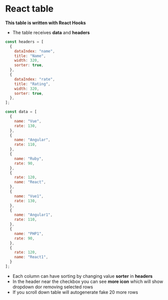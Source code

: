 # React table 
**This table is written with React Hooks**

- The table receives **data** and **headers**
```js
const headers = [
  {
    dataIndex: "name",
    title: "Name",
    width: 320,
    sorter: true,
  },
  {
    dataIndex: "rate",
    title: "Rating",
    width: 320,
    sorter: true,
  },
];

const data = [
  {
    name: "Vue",
    rate: 130,
  },
  {
    name: "Angular",
    rate: 110,
  },
  {
    name: "Ruby",
    rate: 90,
  },
  {
    rate: 120,
    name: "React",
  },
  {
    name: "Vue1",
    rate: 130,
  },
  {
    name: "Angular1",
    rate: 110,
  },
  {
    name: "PHP1",
    rate: 90,
  },
  {
    rate: 120,
    name: "React1",
  }
];
```

- Each column can have sorting by changing value **sorter** in **headers**
- In the header near the checkbox you can see **more icon** which will show dropdown dor removing selected rows
- If you scroll down table will autogenerate fake 20 more rows





